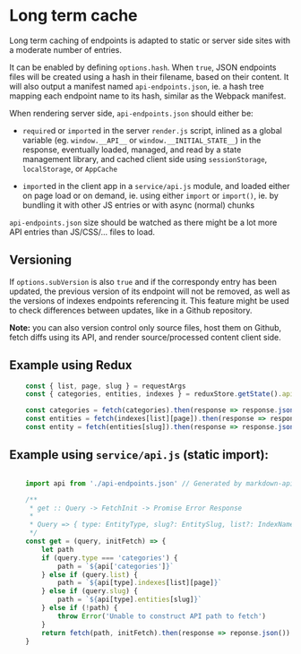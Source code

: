 
# Long term cache

Long term caching of endpoints is adapted to static or server side sites with a moderate number of entries.

It can be enabled by defining `options.hash`. When `true`, JSON endpoints files will be created using a hash in their filename, based on their content. It will also output a manifest named `api-endpoints.json`, ie. a hash tree mapping each endpoint name to its hash, similar as the Webpack manifest.

When rendering server side, `api-endpoints.json` should either be:

- `require`d or `import`ed in the server `render.js` script, inlined as a global variable (eg. `window.__API__` or `window.__INITIAL_STATE__`) in the response, eventually loaded, managed, and read by a state management library, and cached client side using `sessionStorage`, `localStorage`, or `AppCache`

- `import`ed in the client app in a `service/api.js` module, and loaded either on page load or on demand, ie. using either `import` or `import()`, ie. by bundling it with other JS entries or with async (normal) chunks

`api-endpoints.json` size should be watched as there might be a lot more API entries than JS/CSS/... files to load.

## Versioning

If `options.subVersion` is also `true` and if the correspondy entry has been updated, the previous version of its endpoint will not be removed, as well as the versions of indexes endpoints referencing it. This feature might be used to check differences between updates, like in a Github repository.

**Note:** you can also version control only source files, host them on Github, fetch diffs using its API, and render source/processed content client side.

## Example using Redux

```js
    const { list, page, slug } = requestArgs
    const { categories, entities, indexes } = reduxStore.getState().apiManifest

    const categories = fetch(categories).then(response => response.json())
    const entities = fetch(indexes[list][page]).then(response => response.json())
    const entity = fetch(entities[slug]).then(response => response.json())
```

## Example using `service/api.js` (static import):

```js

    import api from './api-endpoints.json' // Generated by markdown-api

    /**
     * get :: Query -> FetchInit -> Promise Error Response
     *
     * Query => { type: EntityType, slug?: EntitySlug, list?: IndexName, page?: Number }
     */
    const get = (query, initFetch) => {
        let path
        if (query.type === 'categories') {
            path = `${api['categories']}`
        } else if (query.list) {
            path = `${api[type].indexes[list][page]}`
        } else if (query.slug) {
            path = `${api[type].entities[slug]}`
        } else if (!path) {
            throw Error('Unable to construct API path to fetch')
        }
        return fetch(path, initFetch).then(response => reponse.json())
    }
```

